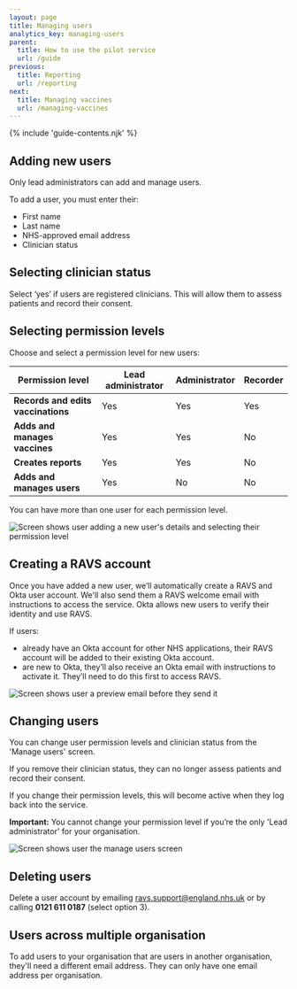 ```yaml
---
layout: page
title: Managing users
analytics_key: managing-users
parent:
  title: How to use the pilot service
  url: /guide
previous:
  title: Reporting
  url: /reporting
next:
  title: Managing vaccines
  url: /managing-vaccines
---
```


{% include 'guide-contents.njk' %}

## Adding new users  

Only lead administrators can add and manage users. 

To add a user, you must enter their: 

* First name  
* Last name 
* NHS-approved email address  
* Clinician status

## Selecting clinician status 

Select ‘yes’ if users are registered clinicians. This will allow them to assess patients and record their consent.  

## Selecting permission levels 

Choose and select a permission level for new users: 

| **Permission level**               | **Lead administrator**    | **Administrator**    | **Recorder**    |
|------------------------------------|---------------------------|----------------------|-----------------|
| **Records and edits vaccinations** | Yes                       | Yes                  | Yes             |
| **Adds and manages vaccines**      | Yes                       | Yes                  | No              |
| **Creates reports**                | Yes                       | Yes                  | No              |
| **Adds and manages users**         | Yes                       | No                   | No              |

You can have more than one user for each permission level. 

![Screen shows user adding a new user's details and selecting their permission level](/images/manage-users-add.png)

## Creating a RAVS account  

Once you have added a new user, we’ll automatically create a RAVS and Okta user account. We'll also send them a RAVS welcome email with instructions to access the service. Okta allows new users to verify their identity and use RAVS.  

If users:
* already have an Okta account for other NHS applications, their RAVS account will be added to their existing Okta account. 
* are new to Okta, they’ll also receive an Okta email with instructions to activate it. They’ll need to do this first to access RAVS.

![Screen shows user a preview email before they send it](/images/manage-users-check.png)

## Changing users  

You can change user permission levels and clinician status from the 'Manage users' screen.  

If you remove their clinician status, they can no longer assess patients and record their consent.  

If you change their permission levels, this will become active when they log back into the service.  

**Important:** You cannot change your permission level if you’re the only 'Lead administrator' for your organisation. 

![Screen shows user the manage users screen](/images/manage-users-home.png)

## Deleting users  

Delete a user account by emailing [ravs.support@england.nhs.uk](mailto:ravs.support@england.nhs.uk) or by calling **0121 611 0187** (select option 3).  

## Users across multiple organisation  

To add users to your organisation that are users in another organisation, they'll need a different email address. They can only have one email address per organisation.  

